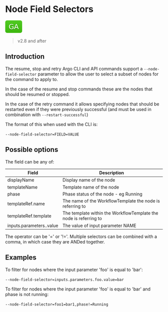 # Node Field Selectors

![GA](assets/ga.svg)

> v2.8 and after

## Introduction

The resume, stop and retry Argo CLI and API commands support a `--node-field-selector` parameter to allow the user to select a subset of nodes for the command to apply to. 

In the case of the resume and stop commands these are the nodes that should be resumed or stopped.

In the case of the retry command it allows specifying nodes that should be restarted even if they were previously successful (and must be used in combination with `--restart-successful`)

The format of this when used with the CLI is:

```--node-field-selector=FIELD=VALUE```

## Possible options

The field can be any of:

| Field | Description|
|----------|------------|
| displayName | Display name of the node |
| templateName | Template name of the node |
| phase | Phase status of the node - eg Running |
| templateRef.name | The name of the WorkflowTemplate the node is referring to |
| templateRef.template | The template within the WorkflowTemplate the node is referring to |
| inputs.parameters.<NAME>.value | The value of input parameter NAME |

The operator can be '=' or '!='. Multiple selectors can be combined with a comma, in which case they are ANDed together.

## Examples

To filter for nodes where the input parameter 'foo' is equal to 'bar':

```--node-field-selector=inputs.parameters.foo.value=bar```

To filter for nodes where the input parameter 'foo' is equal to 'bar' and phase is not running:

```--node-field-selector=foo1=bar1,phase!=Running```
